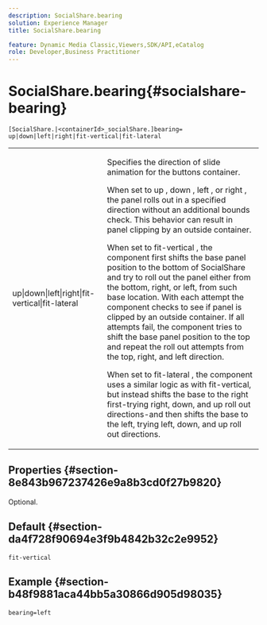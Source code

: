 ```yaml
---
description: SocialShare.bearing
solution: Experience Manager
title: SocialShare.bearing

feature: Dynamic Media Classic,Viewers,SDK/API,eCatalog
role: Developer,Business Practitioner
---
```


# SocialShare.bearing{#socialshare-bearing}

 `[SocialShare.|<containerId>_socialShare.]bearing= up|down|left|right|fit-vertical|fit-lateral`

<table id="table_0002BE81371D4E16A56FBEDD13FDF3C2"> 
 <tbody> 
  <tr> 
   <td colname="col1"> <p> <span class="codeph"> up|down|left|right|fit-vertical|fit-lateral </span> </p> </td> 
   <td colname="col2"> <p> Specifies the direction of slide animation for the buttons container. </p> <p> When set to <span class="codeph"> up </span>, <span class="codeph"> down </span>, <span class="codeph"> left </span>, or <span class="codeph"> right </span>, the panel rolls out in a specified direction without an additional bounds check. This behavior can result in panel clipping by an outside container. </p> <p>When set to <span class="codeph"> fit-vertical </span>, the component first shifts the base panel position to the bottom of SocialShare and try to roll out the panel either from the bottom, right, or left, from such base location. With each attempt the component checks to see if panel is clipped by an outside container. If all attempts fail, the component tries to shift the base panel position to the top and repeat the roll out attempts from the top, right, and left direction. </p> <p>When set to <span class="codeph"> fit-lateral </span>, the component uses a similar logic as with fit-vertical, but instead shifts the base to the right first-trying right, down, and up roll out directions-and then shifts the base to the left, trying left, down, and up roll out directions. </p> </td> 
  </tr> 
 </tbody> 
</table>

## Properties {#section-8e843b967237426e9a8b3cd0f27b9820}

Optional.

## Default {#section-da4f728f90694e3f9b4842b32c2e9952}

`fit-vertical`

## Example {#section-b48f9881aca44bb5a30866d905d98035}

`bearing=left` 
